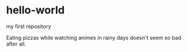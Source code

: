 # hello-world
my first repository

Eating pizzas while watching animes in rainy days doesn't seem so bad after all.
